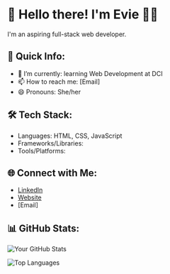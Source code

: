 # 👋 Hello there! I'm Evie 👩‍💻

I'm an aspiring full-stack web developer.

## 🚀 Quick Info:

- 🌱 I’m currently: learning Web Development at DCI
- 📫 How to reach me: [Email]
- 😄 Pronouns: She/her

## 🛠️ Tech Stack:

- Languages: HTML, CSS, JavaScript
- Frameworks/Libraries:
- Tools/Platforms:

## 🌐 Connect with Me:

- [LinkedIn](https://de.linkedin.com/in/evie-wilcock)
- [Website](https://eviesw.github.io/portfolio-website/)
- [Email]

## 📊 GitHub Stats:

![Your GitHub Stats](https://github-readme-stats.vercel.app/api?username=eviesw&show_icons=true&theme=radical)

![Top Languages](https://github-readme-stats.vercel.app/api/top-langs/?username=eviesw&layout=compact&theme=radical)
